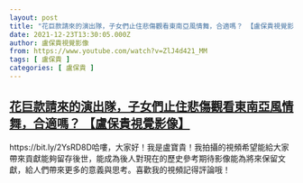 ```yaml
---
layout: post
title: "花巨款請來的演出隊，子女們止住悲傷觀看東南亞風情舞，合適嗎？ 【盧保貴視覺影像】"
date: 2021-12-23T13:30:05.000Z
author: 盧保貴視覺影像
from: https://www.youtube.com/watch?v=ZlJ4d421_MM
tags: [ 盧保貴 ]
categories: [ 盧保貴 ]
---
```

<!--1640266205000-->
[花巨款請來的演出隊，子女們止住悲傷觀看東南亞風情舞，合適嗎？ 【盧保貴視覺影像】](https://www.youtube.com/watch?v=ZlJ4d421_MM)
------

<div>
https://bit.ly/2YsRD8D哈嘍，大家好！我是盧寶貴！我拍攝的視頻希望能給大家帶來貢獻能夠留存後世，能成為後人對現在的歷史參考期待影像能為將來保留文獻，給人們帶來更多的意義與思考。喜歡我的視頻記得評論哦！
</div>
